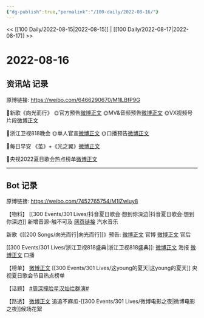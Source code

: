 ```yaml
---
{"dg-publish":true,"permalink":"/100-daily/2022-08-16/"}
---
```



<< [[100 Daily/2022-08-15\|2022-08-15]] | [[100 Daily/2022-08-17\|2022-08-17]] >>

# 2022-08-16

## 资讯站 记录

原博链接: https://weibo.com/6466290670/M1lLBfP9G

🌟新歌《向光而行》
🌞官方预告[微博正文](https://m.weibo.cn/6466290670/4803035387401491)
🌞MV&音频预告[微博正文](https://m.weibo.cn/6466290670/4803052290970169)
🌞VX视频号片段[微博正文](https://m.weibo.cn/6466290670/4803238610863576)

🌟浙江卫视818晚会
🌞单人官宣[微博正文](https://m.weibo.cn/6466290670/4803033261936228)
🌞口播预告[微博正文](https://m.weibo.cn/6466290670/4803041956724825)

🌟每日早安
《茧》+《光之翼》[微博正文](https://m.weibo.cn/6466290670/4803010897380297)

🌟央视2022夏日歌会热点榜单[微博正文](https://m.weibo.cn/6466290670/4803077548542867)

---
## Bot 记录

原博链接: https://weibo.com/7452765754/M1lZwluy8

【物料】
[[300 Events/301 Lives/抖音夏日歌会·想到你深边\|抖音夏日歌会·想到你深边]] 新增音源-触不可及
[网页链接](https://weibo.cn/sinaurl?u=https%3A%2F%2Fqishui.douyin.com%2Fs%2FjDYdvJF%2F) 汽水音乐

新歌《[[200 Songs/向光而行\|向光而行]]》预告:
[微博正文](https://m.weibo.cn/2539323341/4803032484942720) 官博
[微博正文](https://m.weibo.cn/5248300719/4803043294446217) 官后

[[300 Events/301 Lives/浙江卫视818盛典\|浙江卫视818盛典]]:
[微博正文](https://m.weibo.cn/5766335093/4803030636300749) 海报
[微博正文](https://m.weibo.cn/5766335093/4803039464262405) 口播

【榜单】
[微博正文](https://m.weibo.cn/3960037780/4803073065354838) [[300 Events/301 Lives/这young的夏天\|这young的夏天]] 央视夏日歌会节目热点榜单

【话题】
[#周深撞脸星汉灿烂群演#](https://s.weibo.com/weibo?q=%23%E5%91%A8%E6%B7%B1%E6%92%9E%E8%84%B8%E6%98%9F%E6%B1%89%E7%81%BF%E7%83%82%E7%BE%A4%E6%BC%94%23)

【路透】
[微博正文](https://m.weibo.cn/5657474252/4803209892468626) 追追不麻瓜-[[300 Events/301 Lives/微博电影之夜\|微博电影之夜]]候场花絮
